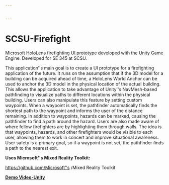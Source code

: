 ```yaml
---


---
```


<h1 id="scsu-firefight">

# SCSU-Firefight</h1>
<p>

Microsoft HoloLens firefighting UI prototype developed with the Unity Game Engine. Developed for SE 345 at SCSU.</p>
<p>

This application’'s main goal is to create a UI prototype for a firefighting application of the future. It runs on the assumption that if the 3D model for a building can be acquired ahead of time, a HoloLens World Anchor can be used to anchor the 3D model in the physical location of the actual building. This allows the application to take advantage of Unity’'s NavMesh-based pathfinding to visualize paths to different locations within the physical building. Users can also manipulate this feature by setting custom waypoints. When a waypoint is set, the pathfinder automatically finds the shortest path to the waypoint and informs the user of the distance remaining. In addition to waypoints, hazards can be marked, causing the pathfinder to find a path around the hazard. Users are also made aware of where fellow firefighters are by highlighting them through walls. The idea is that waypoints, hazards, and other firefighters would be visible to each user, allowing them to work in concert and improve situational awareness. User safety is a primary goal, so if a waypoint is not set, the pathfinder finds a path to the nearest exit.</p>

<p><strong>

**Uses Microsoft’'s Mixed Reality Toolkit:**</strong></p>
<p><a href="https://github.com/Microsoft/MixedRealityToolkit-Unity"> 

https://github.com/Microsoft’'s /Mixed Reality Toolkit</a></strong></p>

<p><strong><a href="https://youtu.be/iEUiDiEEQTs">Demo Video-Unity</a></p>
